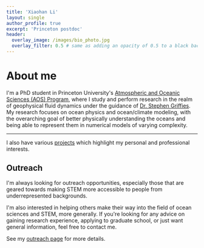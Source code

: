 ```yaml
---
title: 'Xiaohan Li'
layout: single
author_profile: true
excerpt: 'Princeton postdoc'
header:
  overlay_image: /images/bio_photo.jpg
  overlay_filter: 0.5 # same as adding an opacity of 0.5 to a black background
---
```


# About me

I'm a PhD student in Princeton University's
[Atmospheric and Oceanic Sciences (AOS) Program](https://aos.princeton.edu/),
where I study and perform research in the realm of geophysical fluid dynamics
under the guidance of [Dr. Stephen Griffies](https://stephengriffies.github.io/).
My research focuses on ocean physics and ocean/climate modeling, with the overarching goal
of better physically understanding the oceans and being able to represent them
in numerical models of varying complexity.

---

I also have various [projects](https://mjclobo.github.io/projects/) which highlight my personal and professional interests.

## Outreach

I'm always looking for outreach opportunities, especially those that
are geared towards making STEM more accessible to people from underrepresented backgrounds.

I'm also interested in helping others make their way into the field of ocean sciences and STEM, more generally.
If you're looking for any advice on gaining research experience, applying to graduate school, or just want general
information, feel free to contact me.

See my [outreach page](https://mjclobo.github.io/outreach/) for more details.

